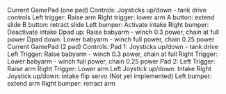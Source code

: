 Current GamePad (one pad) Controls:
Joysticks up/down - tank drive controls
Left trigger: Raise arm
Right trigger: lower arm
A button: extend slide
B button: retract slide
Left bumper: Activate intake
Right bumper: Deactivate intake
Dpad up: Raise babyarm - winch 0.3 power, chain at full power
Dpad down: Lower babyarm - winch full power, chain 0.25 power
Current GamePad (2 pad) Controls:
Pad 1:
Joysticks up/down - tank drive
Left Trigger: Raise babyarm - winch 0.3 power, chain at full
Right Trigger: Lower babyarm - winch full power, chain 0.25 power
Pad 2:
Left Trigger: Raise arm
Right Trigger: Lower arm
Left Joystick up/down: Intake
Right Joystick up/down: intake flip servo (Not yet implemented)
Left bumper: extend arm
Right bumper: retract arm